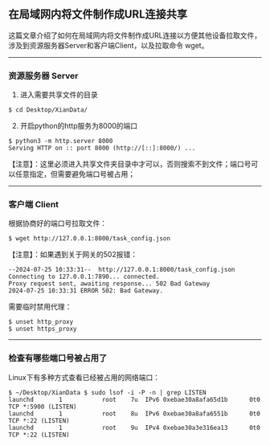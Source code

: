 ## 在局域网内将文件制作成URL连接共享

这篇文章介绍了如何在局域网内将文件制作成URL连接以方便其他设备拉取文件，涉及到资源服务器Server和客户端Client，以及拉取命令 wget。

---

### 资源服务器 Server

1. 进入需要共享文件的目录
```shell
$ cd Desktop/XianData/
```

2. 开启python的http服务为8000的端口
```shell
$ python3 -m http.server 8000
Serving HTTP on :: port 8000 (http://[::]:8000/) ...
```

【注意】：这里必须进入共享文件夹目录中才可以，否则搜索不到文件；端口号可以任意指定，但需要避免端口号被占用；

---

### 客户端 Client

根据协商好的端口号拉取文件：

```shell
$ wget http://127.0.0.1:8000/task_config.json
```

【注意】：如果遇到关于网关的502报错：

```shell
--2024-07-25 10:33:31--  http://127.0.0.1:8000/task_config.json
Connecting to 127.0.0.1:7890... connected.
Proxy request sent, awaiting response... 502 Bad Gateway
2024-07-25 10:33:31 ERROR 502: Bad Gateway.
```

需要临时禁用代理：
```shell
$ unset http_proxy
$ unset https_proxy
```

----

### 检查有哪些端口号被占用了

Linux下有多种方式查看已经被占用的网络端口：

```shell
$ ~/Desktop/XianData $ sudo lsof -i -P -n | grep LISTEN
launchd       1           root    7u  IPv6 0xebae30a8afa65d1b      0t0    TCP *:5900 (LISTEN)
launchd       1           root    8u  IPv6 0xebae30a8afa6551b      0t0    TCP *:22 (LISTEN)
launchd       1           root    9u  IPv4 0xebae30a3e316ea13      0t0    TCP *:22 (LISTEN)
```